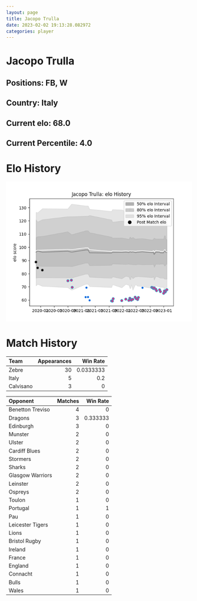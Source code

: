 ```yaml
---  
layout: page  
title: Jacopo Trulla  
date: 2023-02-02 19:13:28.082972  
categories: player  
---
```

# Jacopo Trulla

## Positions: FB, W

## Country: Italy

## Current elo: 68.0

## Current Percentile: 4.0

# Elo History


![elo history](history_JacopoTrulla.png)
# Match History


| Team      |   Appearances |   Win Rate |
|:----------|--------------:|-----------:|
| Zebre     |            30 |  0.0333333 |
| Italy     |             5 |  0.2       |
| Calvisano |             3 |  0         |

| Opponent         |   Matches |   Win Rate |
|:-----------------|----------:|-----------:|
| Benetton Treviso |         4 |   0        |
| Dragons          |         3 |   0.333333 |
| Edinburgh        |         3 |   0        |
| Munster          |         2 |   0        |
| Ulster           |         2 |   0        |
| Cardiff Blues    |         2 |   0        |
| Stormers         |         2 |   0        |
| Sharks           |         2 |   0        |
| Glasgow Warriors |         2 |   0        |
| Leinster         |         2 |   0        |
| Ospreys          |         2 |   0        |
| Toulon           |         1 |   0        |
| Portugal         |         1 |   1        |
| Pau              |         1 |   0        |
| Leicester Tigers |         1 |   0        |
| Lions            |         1 |   0        |
| Bristol Rugby    |         1 |   0        |
| Ireland          |         1 |   0        |
| France           |         1 |   0        |
| England          |         1 |   0        |
| Connacht         |         1 |   0        |
| Bulls            |         1 |   0        |
| Wales            |         1 |   0        |